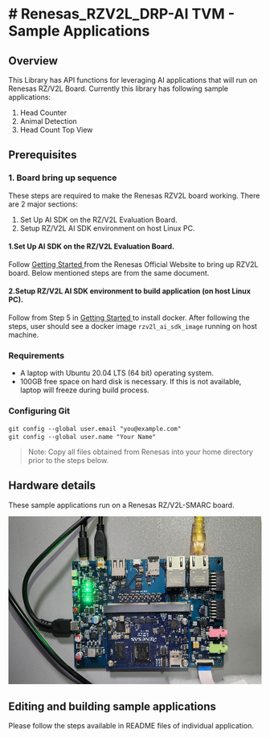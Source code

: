 # # Renesas_RZV2L_DRP-AI TVM - Sample Applications

## Overview

This Library has API functions for leveraging AI applications that will run on Renesas RZ/V2L Board. Currently this library has following sample applications: 

1. Head Counter
2. Animal Detection
3. Head Count Top View

## Prerequisites
### 1. Board bring up sequence
These steps are required to make the Renesas RZV2L board working.
There are 2 major sections:
1. Set Up AI SDK on the RZ/V2L Evaluation Board.
2. Setup RZ/V2L AI SDK  environment on host Linux PC.

#### 1.Set Up AI SDK on the RZ/V2L Evaluation Board.
Follow [Getting Started ](https://renesas-rz.github.io/rzv_ai_sdk/getting_started.html) from the Renesas Official Website to bring up RZV2L board. Below mentioned steps are from the same document.

#### 2.Setup RZ/V2L AI SDK environment to build application (on host Linux PC).
Follow from Step 5 in [Getting Started ](https://renesas-rz.github.io/rzv_ai_sdk/getting_started.html) to install docker. After following the steps, user should see a docker image `rzv2l_ai_sdk_image` running on host machine.

### Requirements
- A laptop with Ubuntu 20.04 LTS (64 bit) operating system.
- 100GB free space on hard disk is necessary. If this is not available, laptop will freeze during build process.

### Configuring Git
```
git config --global user.email "you@example.com"
git config --global user.name "Your Name"
```
> Note: Copy all files obtained from Renesas into your home directory prior to the steps below.

## Hardware details 
 
These sample applications run on a Renesas RZ/V2L-SMARC board.

<img src="./Renesas_RZV2L_image.jpg?raw=true" alt="Markdown Monster icon"
     margin-right=10px; 
     width=600px;
     height=334px />

## Editing and building sample applications

Please follow the steps available in README files of individual application.
